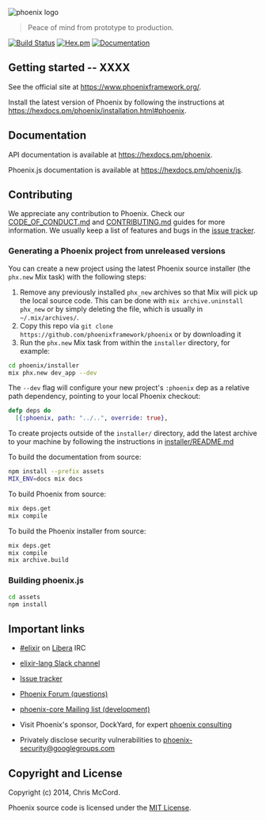 ![phoenix logo](https://raw.githubusercontent.com/phoenixframework/phoenix/master/priv/static/phoenix.png)

> Peace of mind from prototype to production.

[![Build Status](https://github.com/phoenixframework/phoenix/workflows/CI/badge.svg)](https://github.com/phoenixframework/phoenix/actions/workflows/ci.yml) [![Hex.pm](https://img.shields.io/hexpm/v/phoenix.svg)](https://hex.pm/packages/phoenix) [![Documentation](https://img.shields.io/badge/documentation-gray)](https://hexdocs.pm/phoenix)

## Getting started -- XXXX

See the official site at <https://www.phoenixframework.org/>.

Install the latest version of Phoenix by following the instructions at <https://hexdocs.pm/phoenix/installation.html#phoenix>.

## Documentation

API documentation is available at <https://hexdocs.pm/phoenix>.

Phoenix.js documentation is available at <https://hexdocs.pm/phoenix/js>.

## Contributing

We appreciate any contribution to Phoenix. Check our [CODE_OF_CONDUCT.md](CODE_OF_CONDUCT.md) and [CONTRIBUTING.md](CONTRIBUTING.md) guides for more information. We usually keep a list of features and bugs in the [issue tracker][4].

### Generating a Phoenix project from unreleased versions

You can create a new project using the latest Phoenix source installer (the `phx.new` Mix task) with the following steps:

1. Remove any previously installed `phx_new` archives so that Mix will pick up the local source code. This can be done with `mix archive.uninstall phx_new` or by simply deleting the file, which is usually in `~/.mix/archives/`.
2. Copy this repo via `git clone https://github.com/phoenixframework/phoenix` or by downloading it
3. Run the `phx.new` Mix task from within the `installer` directory, for example:

```bash
cd phoenix/installer
mix phx.new dev_app --dev
```

The `--dev` flag will configure your new project's `:phoenix` dep as a relative path dependency, pointing to your local Phoenix checkout:

```elixir
defp deps do
  [{:phoenix, path: "../..", override: true},
```

To create projects outside of the `installer/` directory, add the latest archive to your machine by following the instructions in [installer/README.md](https://github.com/phoenixframework/phoenix/blob/master/installer/README.md)

To build the documentation from source:

```bash
npm install --prefix assets
MIX_ENV=docs mix docs
```

To build Phoenix from source:

```bash
mix deps.get
mix compile
```

To build the Phoenix installer from source:

```bash
mix deps.get
mix compile
mix archive.build
```

### Building phoenix.js

```bash
cd assets
npm install
```

## Important links

* [#elixir][1] on [Libera][2] IRC
* [elixir-lang Slack channel][3]
* [Issue tracker][4]
* [Phoenix Forum (questions)][5]
* [phoenix-core Mailing list (development)][6]
* Visit Phoenix's sponsor, DockYard, for expert [phoenix consulting](https://dockyard.com/phoenix-consulting)
* Privately disclose security vulnerabilities to phoenix-security@googlegroups.com

  [1]: https://web.libera.chat/?channels=#elixir
  [2]: https://libera.chat/
  [3]: https://elixir-slackin.herokuapp.com/
  [4]: https://github.com/phoenixframework/phoenix/issues
  [5]: https://elixirforum.com/c/phoenix-forum
  [6]: https://groups.google.com/group/phoenix-core

## Copyright and License

Copyright (c) 2014, Chris McCord.

Phoenix source code is licensed under the [MIT License](LICENSE.md).
